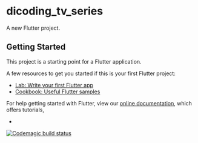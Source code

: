# dicoding_tv_series

A new Flutter project.

## Getting Started

This project is a starting point for a Flutter application.

A few resources to get you started if this is your first Flutter project:

- [Lab: Write your first Flutter app](https://flutter.dev/docs/get-started/codelab)
- [Cookbook: Useful Flutter samples](https://flutter.dev/docs/cookbook)

For help getting started with Flutter, view our
[online documentation](https://flutter.dev/docs), which offers tutorials,

-       
[![Codemagic build status](https://api.codemagic.io/apps/62f12dbc033f9c26f44e5fd5/android-workflow/status_badge.svg)](https://codemagic.io/apps/62f12dbc033f9c26f44e5fd5/android-workflow/latest_build)
